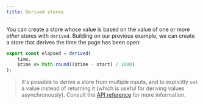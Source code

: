 ```yaml
---
title: Derived stores
---
```


You can create a store whose value is based on the value of one or more *other* stores with `derived`. Building on our previous example, we can create a store that derives the time the page has been open:

```ts
export const elapsed = derived(
	time,
	$time => Math.round(($time - start) / 1000)
);
```

> It's possible to derive a store from multiple inputs, and to explicitly `set` a value instead of returning it (which is useful for deriving values asynchronously). Consult the [API reference](/docs#run-time-svelte-store-derived) for more information.
